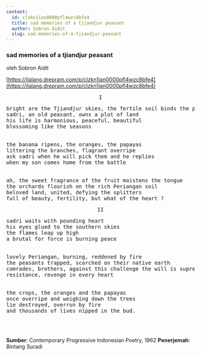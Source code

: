 ```yaml
---
content:
  id: clzkn1ian0000pfl4wzc8bfe4
  title: sad memories of a tjiandjur peasant
  author: Sobron Aidit
  slug: sad-memories-of-a-tjiandjur-peasant
---
```

### sad memories of a tjiandjur peasant

oleh Sobron Aidit

[https://ilalang.drepram.com/p/clzkn1ian0000pfl4wzc8bfe4](https://ilalang.drepram.com/p/clzkn1ian0000pfl4wzc8bfe4)

<pre align="center">
I
</pre>
<pre>
bright are the Tjiandjur skies, the fertile soil binds the peasant
sadri, an old peasant, owns a plot of land
his life is harmonious, peaceful, beautiful
blossoming like the seasons


the banana ripens, the oranges, the papayas
littering the branches, flagrant overripe
ask sadri when he will pick them and he replies
when my son comes home from the battle


ah, the sweet fragrance of the fruit moistens the tongue
the orchards flourish on the rich Periangan soil
beloved land, united, defying the splitters
full of beauty, fertility, but what of the heart ?
</pre>
<pre align="center">
II
</pre>
<pre>
sadri waits with pounding heart
his eyes glued to the southern skies
the flames leap up high
a brutal for force is burning peace


lovely Periangan, burning, reddened by fire
the peasants trapped, scorched on their native earth
comrades, brothers, against this challenge the will is supreme
resistance, revenge in every heart


the crops, the oranges and the papayas
once overripe and weighing down the trees
lie destroyed, overrun by fire
and thousands of lives nipped in the bud.
</pre>
<br/><br/>

**Sumber**: Contemporary Progressive Indonesian Poetry, 1962
**Penerjemah**: Bintang Suradi
